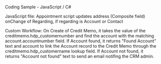 Coding Sample - JavaScript / C#

JavaScript file: Appointment script updates address (Composite field) onChange of Regarding, if regarding is Account or Contact

Custom Workflow: On Create of Credit Memo, it takes the value of the creditmemo.hdp_customernumber and find the account with the matching account.accountnumber field. If Account found, it returns "Found Account" text and account to link the Account record to the Credit Memo through the creditmemo.hdp_customername lookup field. If Account not found, it returns "Account not found" text to send an email notifing the CRM admin.
